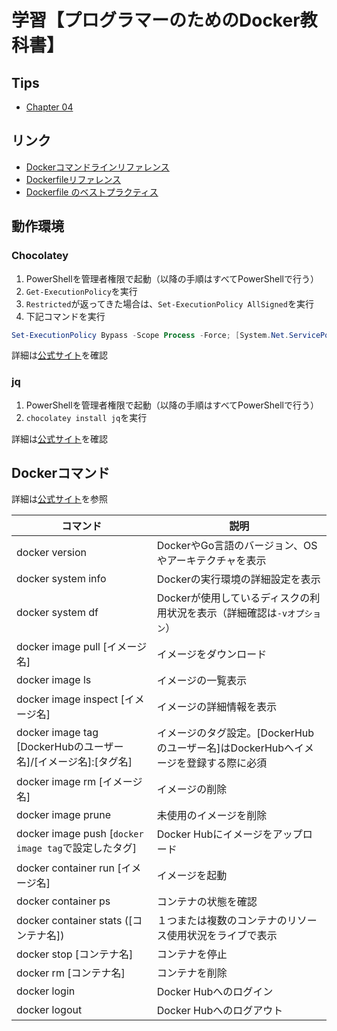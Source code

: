 # 学習【プログラマーのためのDocker教科書】

## Tips

- [Chapter 04](chapter_04_docker_command/tips.md)

## リンク

- [Dockerコマンドラインリファレンス](https://matsuand.github.io/docs.docker.jp.onthefly/engine/reference/commandline/cli/)
- [Dockerfileリファレンス](https://matsuand.github.io/docs.docker.jp.onthefly/engine/reference/builder/)
- [Dockerfile のベストプラクティス](https://docs.docker.jp/engine/articles/dockerfile_best-practice.html)

## 動作環境

### Chocolatey

1. PowerShellを管理者権限で起動（以降の手順はすべてPowerShellで行う）
2. `Get-ExecutionPolicy`を実行
3. `Restricted`が返ってきた場合は、`Set-ExecutionPolicy AllSigned`を実行
4. 下記コマンドを実行

```powershell
Set-ExecutionPolicy Bypass -Scope Process -Force; [System.Net.ServicePointManager]::SecurityProtocol = [System.Net.ServicePointManager]::SecurityProtocol -bor 3072; iex ((New-Object System.Net.WebClient).DownloadString('https://community.chocolatey.org/install.ps1'))
```

詳細は[公式サイト](https://chocolatey.org/install)を確認

### jq

1. PowerShellを管理者権限で起動（以降の手順はすべてPowerShellで行う）
2. `chocolatey install jq`を実行

詳細は[公式サイト](https://stedolan.github.io/jq/download/)を確認

## Dockerコマンド

詳細は[公式サイト](https://matsuand.github.io/docs.docker.jp.onthefly/engine/reference/commandline/cli/)を参照

|コマンド|説明|
|---|---|
|docker version|DockerやGo言語のバージョン、OSやアーキテクチャを表示|
|docker system info|Dockerの実行環境の詳細設定を表示|
|docker system df|Dockerが使用しているディスクの利用状況を表示（詳細確認は`-vオプション`）|
|docker image pull [イメージ名]|イメージをダウンロード|
|docker image ls|イメージの一覧表示|
|docker image inspect [イメージ名]|イメージの詳細情報を表示|
|docker image tag [DockerHubのユーザー名]/[イメージ名]:[タグ名]|イメージのタグ設定。[DockerHubのユーザー名]はDockerHubへイメージを登録する際に必須|
|docker image rm [イメージ名]|イメージの削除|
|docker image prune|未使用のイメージを削除|
|docker image push [`docker image tag`で設定したタグ]|Docker Hubにイメージをアップロード|
|docker container run [イメージ名]|イメージを起動|
|docker container ps|コンテナの状態を確認|
|docker container stats ([コンテナ名])|１つまたは複数のコンテナのリソース使用状況をライブで表示|
|docker stop [コンテナ名]|コンテナを停止|
|docker rm [コンテナ名]|コンテナを削除|
|docker login|Docker Hubへのログイン|
|docker logout|Docker Hubへのログアウト|